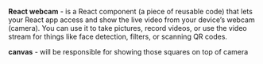 **React webcam** -  is a React component (a piece of reusable code) that lets your React app access and show the live video from your device’s webcam (camera).
You can use it to take pictures, record videos, or use the video stream for things like face detection, filters, or scanning QR codes.

**canvas** - will be responsible for showing those squares on top of camera

